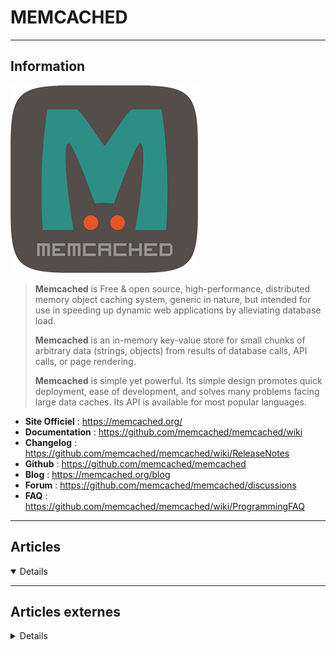 # MEMCACHED
----

## <i class="fa-solid fa-hashtag"></i> Information

![Logo](../../_media/apps/memcached/memcached_logo.png ':size=250 :no-zoom')


> <i class="fa-solid fa-quote-left"></i> **Memcached** is Free & open source, high-performance, distributed memory object caching system, generic in nature, but intended for use in speeding up dynamic web applications by alleviating database load.
>
> **Memcached** is an in-memory key-value store for small chunks of arbitrary data (strings, objects) from results of database calls, API calls, or page rendering.
>
> **Memcached** is simple yet powerful. Its simple design promotes quick deployment, ease of development, and solves many problems facing large data caches. Its API is available for most popular languages. <i class="fa-solid fa-quote-left fa-rotate-180"></i>


- <i class="fa-solid fa-globe"></i> **Site Officiel** : https://memcached.org/
- <i class="fa-solid fa-book"></i> **Documentation** : https://github.com/memcached/memcached/wiki
- <i class="fa-solid fa-file-circle-question"></i> **Changelog** : https://github.com/memcached/memcached/wiki/ReleaseNotes
- <i class="fa-brands fa-github"></i> **Github** : https://github.com/memcached/memcached
- <i class="fab fa-blogger-b"></i> **Blog** : https://memcached.org/blog
- <i class="fas fa-comments"></i> **Forum** : https://github.com/memcached/memcached/discussions
- <i class="far fa-question-circle"></i> **FAQ** : https://github.com/memcached/memcached/wiki/ProgrammingFAQ


---

## <i class="fa-regular fa-newspaper"></i> Articles

<details open>

</details>

---

## <i class="fa-solid fa-glasses"></i> Articles externes

<details>

- [An SRE's guide to Memcached for building scalable applications](https://opensource.com/article/20/3/sre-memcached)
- [How to Install and Configure Memcached on CentOS 8](https://www.tecmint.com/install-memcached-on-centos-8/)
- [How to install and configure memcached on Ubuntu Linux 18.04](https://www.cyberciti.biz/faq/install-and-configure-memcached-on-ubuntu-linux18-04/)
- [How to install and configure memcached on Ubuntu Linux 18.04](https://www.cyberciti.biz/faq/install-and-configure-memcached-on-ubuntu-linux18-04/)
- [How to Install and Configure Memcached on Ubuntu](https://www.tecmint.com/install-memcached-on-ubuntu/)
- [How To Install and Secure Memcached on CentOS 7](https://www.digitalocean.com/community/tutorials/how-to-install-and-secure-memcached-on-centos-7)
- [How To Install and Secure Memcached on Ubuntu 16.04](https://www.digitalocean.com/community/tutorials/how-to-install-and-secure-memcached-on-ubuntu-16-04)
- [How To Install and Secure Memcached on Ubuntu 18.04](https://www.digitalocean.com/community/tutorials/how-to-install-and-secure-memcached-on-ubuntu-18-04-2)
- [How To Install and Secure Memcached on Ubuntu 18.04](https://www.digitalocean.com/community/tutorials/how-to-install-and-secure-memcached-on-ubuntu-18-04)
- [How To Install and Secure Memcached on Ubuntu 20.04](https://www.digitalocean.com/community/tutorials/how-to-install-and-secure-memcached-on-ubuntu-20-04)
- [How to Install Memcached (Caching Server) on CentOS 8](https://www.linuxtechi.com/install-memcached-caching-server-centos8/)
- [How to Install Memcached on CentOS 7](https://linuxize.com/post/how-to-install-memcached-on-centos-7/)
- [How to Install Memcached on CentOS 8](https://linuxize.com/post/how-to-install-memcached-on-centos-8/)
- [How to Install Memcached on CentOS 8](https://www.howtoforge.com/how-to-install-memcached-on-centos-8/)
- [How to install Memcached on Debian 10](https://linuxhint.com/install-memcached-debian-10/)
- [How to Install Memcached on Debian 10](https://linuxize.com/post/how-to-install-memcached-on-debian-10/)
- [How to Install Memcached on Debian 10](https://www.tecmint.com/install-memcached-on-debian/)
- [How to Install Memcached on Debian 9](https://linuxize.com/post/how-to-install-memcached-on-debian-9/)
- [How to Install Memcached on Ubuntu 18.04 LTS](https://www.howtoforge.com/how-to-install-memcached-on-ubuntu-1804/)
- [How to Install Memcached on Ubuntu 18.04](https://linuxize.com/post/how-to-install-memcached-on-ubuntu-18-04/)
- [How to Install Memcached on Ubuntu 20.04 LTS](https://www.howtoforge.com/how-to-install-memcached-on-ubuntu-2004-lts/)
- [How to Install Memcached on Ubuntu 20.04](https://linuxize.com/post/how-to-install-memcached-on-ubuntu-20-04/)
- [How to install Memcached on Ubuntu](https://linuxhint.com/install-memcached-ubuntu/)
- [How To Secure Memcached by Reducing Exposure](https://www.digitalocean.com/community/tutorials/how-to-secure-memcached-by-reducing-exposure)
- [Install Memcached on Ubuntu 20.04](https://linuxhint.com/install_memcached_ubuntu/)
- [Memcached, la mémoire des serveurs web](https://www.it-connect.fr/memcached-la-memoire-des-serveurs-web/)
- [Secure memcached server to avoid DDoS amplification attacks](https://www.cyberciti.biz/faq/secure-memcached-server-avoid-ddos-amplification/)
- [Sécuriser un serveur avec service Memcached](https://docs.ovh.com/fr/dedicated/securiser-serveur-avec-service-memcache/)

</details>